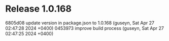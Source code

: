 # Release 1.0.168

6805d08 update version in package.json to 1.0.168 (guseyn, Sat Apr 27 02:47:28 2024 +0400)
0453973 improve build process (guseyn, Sat Apr 27 02:47:25 2024 +0400)
